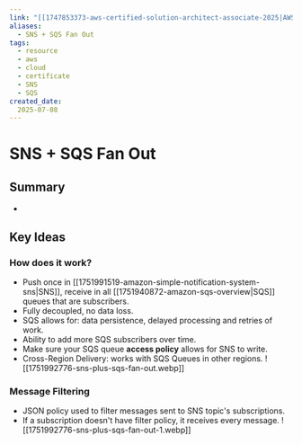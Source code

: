```yaml
---
link: "[[1747853373-aws-certified-solution-architect-associate-2025|AWS Certified Solution Architect Associate 2025]]"
aliases: 
  - SNS + SQS Fan Out
tags:
  - resource
  - aws
  - cloud
  - certificate
  - SNS
  - SQS
created_date:
  2025-07-08
---
```

# SNS + SQS Fan Out
## Summary
- 

## Key Ideas
### How does it work?
- Push once in [[1751991519-amazon-simple-notification-system-sns|SNS]], receive in all [[1751940872-amazon-sqs-overview|SQS]] queues that are subscribers.
- Fully decoupled, no data loss.
- SQS allows for: data persistence, delayed processing and retries of work.
- Ability to add more SQS subscribers over time.
- Make sure your SQS queue **access policy** allows for SNS to write.
- Cross-Region Delivery: works with SQS Queues in other regions.
![[1751992776-sns-plus-sqs-fan-out.webp]]

### Message Filtering
- JSON policy used to filter messages sent to SNS topic's subscriptions.
- If a subscription doesn't have filter policy, it receives every message.
![[1751992776-sns-plus-sqs-fan-out-1.webp]]


